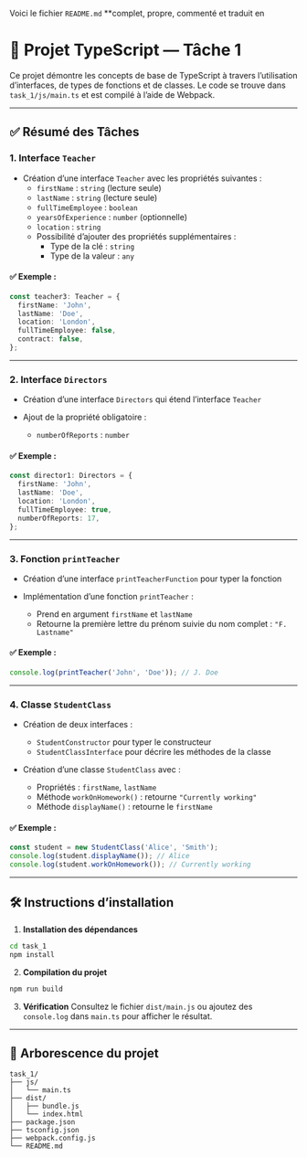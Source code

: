 Voici le fichier `README.md` **complet, propre, commenté et traduit en 
# 📘 Projet TypeScript — Tâche 1

Ce projet démontre les concepts de base de TypeScript à travers l’utilisation d’interfaces, de types de fonctions et de classes. Le code se trouve dans `task_1/js/main.ts` et est compilé à l’aide de Webpack.

---

## ✅ Résumé des Tâches

### 1. Interface `Teacher`

- Création d’une interface `Teacher` avec les propriétés suivantes :
  - `firstName` : `string` (lecture seule)
  - `lastName` : `string` (lecture seule)
  - `fullTimeEmployee` : `boolean`
  - `yearsOfExperience` : `number` (optionnelle)
  - `location` : `string`
  - Possibilité d’ajouter des propriétés supplémentaires :
    - Type de la clé : `string`
    - Type de la valeur : `any`

#### ✅ Exemple :
```ts
const teacher3: Teacher = {
  firstName: 'John',
  lastName: 'Doe',
  location: 'London',
  fullTimeEmployee: false,
  contract: false,
};
````

---

### 2. Interface `Directors`

* Création d’une interface `Directors` qui étend l’interface `Teacher`
* Ajout de la propriété obligatoire :

  * `numberOfReports` : `number`

#### ✅ Exemple :

```ts
const director1: Directors = {
  firstName: 'John',
  lastName: 'Doe',
  location: 'London',
  fullTimeEmployee: true,
  numberOfReports: 17,
};
```

---

### 3. Fonction `printTeacher`

* Création d’une interface `printTeacherFunction` pour typer la fonction
* Implémentation d’une fonction `printTeacher` :

  * Prend en argument `firstName` et `lastName`
  * Retourne la première lettre du prénom suivie du nom complet : `"F. Lastname"`

#### ✅ Exemple :

```ts
console.log(printTeacher('John', 'Doe')); // J. Doe
```

---

### 4. Classe `StudentClass`

* Création de deux interfaces :

  * `StudentConstructor` pour typer le constructeur
  * `StudentClassInterface` pour décrire les méthodes de la classe
* Création d’une classe `StudentClass` avec :

  * Propriétés : `firstName`, `lastName`
  * Méthode `workOnHomework()` : retourne `"Currently working"`
  * Méthode `displayName()` : retourne le `firstName`

#### ✅ Exemple :

```ts
const student = new StudentClass('Alice', 'Smith');
console.log(student.displayName()); // Alice
console.log(student.workOnHomework()); // Currently working
```

---

## 🛠️ Instructions d’installation

1. **Installation des dépendances**

```bash
cd task_1
npm install
```

2. **Compilation du projet**

```bash
npm run build
```

3. **Vérification**
   Consultez le fichier `dist/main.js` ou ajoutez des `console.log` dans `main.ts` pour afficher le résultat.

---

## 📁 Arborescence du projet

```
task_1/
├── js/
│   └── main.ts
├── dist/
│   ├── bundle.js
│   └── index.html
├── package.json
├── tsconfig.json
├── webpack.config.js
└── README.md
```
